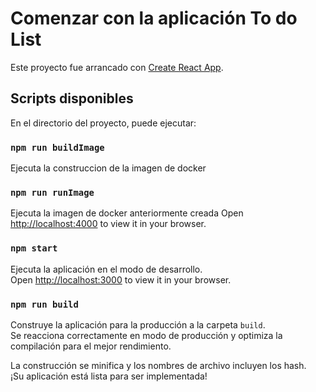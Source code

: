 # Comenzar con la aplicación To do List

Este proyecto fue arrancado con [Create React App](https://github.com/facebook/create-react-app).

## Scripts disponibles

En el directorio del proyecto, puede ejecutar:

### `npm run buildImage`
Ejecuta la construccion de la imagen de docker

### `npm run runImage`
Ejecuta la imagen de docker anteriormente creada
Open [http://localhost:4000](http://localhost:4000) to view it in your browser.

### `npm start`
Ejecuta la aplicación en el modo de desarrollo. \
Open [http://localhost:3000](http://localhost:3000) to view it in your browser.

### `npm run build`
Construye la aplicación para la producción a la carpeta `build`.\
Se reacciona correctamente en modo de producción y optimiza la compilación para el mejor rendimiento.

La construcción se minifica y los nombres de archivo incluyen los hash. \
¡Su aplicación está lista para ser implementada!
